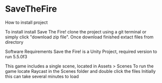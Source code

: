 # SaveTheFire

How to install project

To install install Save The Fire! clone the project using a git terminal or simply click "download zip file".
Once download finished extact files from directory

Software Requirements
Save the Fire! is a Unity Project, required version to run 5.5.0f3

This game includes a single scene, located in Assets > Scenes
To run the game locate Raycast in the Scenes folder and double click the files
Initially this can take several minutes to load
